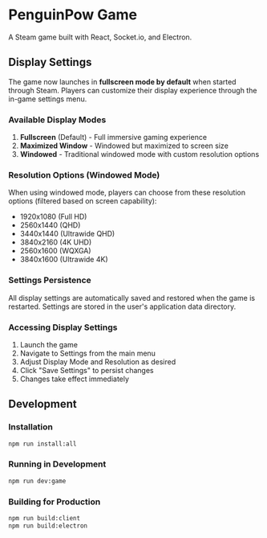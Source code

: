 # PenguinPow Game

A Steam game built with React, Socket.io, and Electron.

## Display Settings

The game now launches in **fullscreen mode by default** when started through Steam. Players can customize their display experience through the in-game settings menu.

### Available Display Modes

1. **Fullscreen** (Default) - Full immersive gaming experience
2. **Maximized Window** - Windowed but maximized to screen size
3. **Windowed** - Traditional windowed mode with custom resolution options

### Resolution Options (Windowed Mode)

When using windowed mode, players can choose from these resolution options (filtered based on screen capability):

- 1920x1080 (Full HD)
- 2560x1440 (QHD)
- 3440x1440 (Ultrawide QHD)
- 3840x2160 (4K UHD)
- 2560x1600 (WQXGA)
- 3840x1600 (Ultrawide 4K)

### Settings Persistence

All display settings are automatically saved and restored when the game is restarted. Settings are stored in the user's application data directory.

### Accessing Display Settings

1. Launch the game
2. Navigate to Settings from the main menu
3. Adjust Display Mode and Resolution as desired
4. Click "Save Settings" to persist changes
5. Changes take effect immediately

## Development

### Installation
```bash
npm run install:all
```

### Running in Development
```bash
npm run dev:game
```

### Building for Production
```bash
npm run build:client
npm run build:electron
``` 